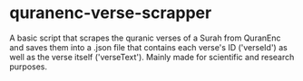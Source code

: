 # quranenc-verse-scrapper
A basic script that scrapes the quranic verses of a Surah from QuranEnc and saves them into a .json file that contains each verse's ID ('verseId') as well as the verse itself ('verseText'). Mainly made for scientific and research purposes.
